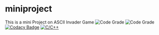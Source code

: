 # miniproject
This is a mini Project on ASCII Invader Game
![Code Grade](https://www.code-inspector.com/project/24688/score/svg)
![Code Grade](https://www.code-inspector.com/project/24688/status/svg)
[![Codacy Badge](https://app.codacy.com/project/badge/Grade/bd50147cac3840e4a3751d072ee53335)](https://www.codacy.com/gh/hradithyaaras/miniproject/dashboard?utm_source=github.com&amp;utm_medium=referral&amp;utm_content=hradithyaaras/miniproject&amp;utm_campaign=Badge_Grade)
[![C/C++](https://github.com/hradithyaaras/miniproject/actions/workflows/cpp.yml/badge.svg)](https://github.com/hradithyaaras/miniproject/actions/workflows/cpp.yml)

